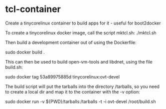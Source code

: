 tcl-container
=============

Create a tinycorelinux container to build apps for it - useful for boot2docker

To create a tinycorelinux docker image, call the script mktcl.sh:
./mktcl.sh

Then build a development container out of using the Dockerfile:

sudo docker build .

This can then be used to build open-vm-tools and libdnet, using the file build.sh:

sudo docker tag 53a89975885d tinycorelinux:ovt-devel

The build script will put the tarballs into the directory /tarballs, so you
need to create a local dir and map it to the container with the -v option:

sudo docker run  -v ${PWD}/tarballs:/tarballs -t -i ovt-devel /root/build.sh
